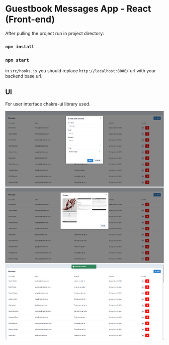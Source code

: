 # Guestbook Messages App - React (Front-end)

After pulling the project run in project directory: 

### `npm install`
### `npm start`

in `src/hooks.js` you should replace `http://localhost:8000/` url with your backend base url.

## UI

For user interface chakra-ui library used.

![alt text](https://github.com/samircbabayev/guestbook-front/blob/main/sc1.png?raw=true)
![alt text](https://github.com/samircbabayev/guestbook-front/blob/main/sc2.png?raw=true)
![alt text](https://github.com/samircbabayev/guestbook-front/blob/main/sc3.png?raw=true)
